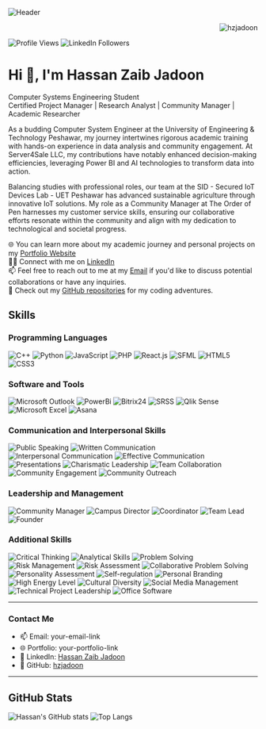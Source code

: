 ![Header](https://github.com/hzjadoon/hzjadoon/blob/main/DESIGN.png)
<!-- Profile Views Badge -->
<p align="right">
  <img src="https://komarev.com/ghpvc/?username=hzjadoon&label=Profile%20views&color=0e75b6&style=flat" alt="hzjadoon" />
</p>

![Profile Views](https://img.shields.io/badge/Profile%20Views-YourCount-blue) ![LinkedIn Followers](https://img.shields.io/badge/LinkedIn%20Followers-2.5K-blue)



# Hi 👋, I'm Hassan Zaib Jadoon
Computer Systems Engineering Student  
Certified Project Manager | Research Analyst | Community Manager | Academic Researcher  

As a budding Computer System Engineer at the University of Engineering & Technology Peshawar, my journey intertwines rigorous academic training with hands-on experience in data analysis and community engagement. At Server4Sale LLC, my contributions have notably enhanced decision-making efficiencies, leveraging Power BI and AI technologies to transform data into action.

Balancing studies with professional roles, our team at the SID - Secured IoT Devices Lab - UET Peshawar has advanced sustainable agriculture through innovative IoT solutions. My role as a Community Manager at The Order of Pen harnesses my customer service skills, ensuring our collaborative efforts resonate within the community and align with my dedication to technological and societal progress.

🌐 You can learn more about my academic journey and personal projects on my [Portfolio Website](your-portfolio-link)  
👨‍💼 Connect with me on [LinkedIn](https://www.linkedin.com/in/hassanzaibjadoon)  
📫 Feel free to reach out to me at my [Email](your-email-link) if you'd like to discuss potential collaborations or have any inquiries.  
🔗 Check out my [GitHub repositories](https://github.com/hzjadoon) for my coding adventures.

## Skills

### Programming Languages
![C++](https://img.shields.io/badge/C%2B%2B-00599C?style=for-the-badge&logo=c%2B%2B&logoColor=white)
![Python](https://img.shields.io/badge/Python-3776AB?style=for-the-badge&logo=python&logoColor=white)
![JavaScript](https://img.shields.io/badge/JavaScript-F7DF1E?style=for-the-badge&logo=javascript&logoColor=black)
![PHP](https://img.shields.io/badge/PHP-777BB4?style=for-the-badge&logo=php&logoColor=white)
![React.js](https://img.shields.io/badge/React-20232A?style=for-the-badge&logo=react&logoColor=61DAFB)
![SFML](https://img.shields.io/badge/SFML-00599C?style=for-the-badge&logo=SFML&logoColor=white)
![HTML5](https://img.shields.io/badge/HTML5-E34F26?style=for-the-badge&logo=html5&logoColor=white)
![CSS3](https://img.shields.io/badge/CSS3-1572B6?style=for-the-badge&logo=css3&logoColor=white)

### Software and Tools
![Microsoft Outlook](https://img.shields.io/badge/Microsoft%20Outlook-0078D4?style=for-the-badge&logo=microsoft-outlook&logoColor=white)
![PowerBi](https://img.shields.io/badge/PowerBI-F2C811?style=for-the-badge&logo=power-bi&logoColor=black)
![Bitrix24](https://img.shields.io/badge/Bitrix24-00AEEF?style=for-the-badge&logo=bitrix24&logoColor=white)
![SRSS](https://img.shields.io/badge/SRSS-00AEEF?style=for-the-badge&logo=data-visualization&logoColor=white)
![Qlik Sense](https://img.shields.io/badge/Qlik%20Sense-46A149?style=for-the-badge&logo=qlik&logoColor=white)
![Microsoft Excel](https://img.shields.io/badge/Microsoft%20Excel-217346?style=for-the-badge&logo=microsoft-excel&logoColor=white)
![Asana](https://img.shields.io/badge/Asana-273347?style=for-the-badge&logo=asana&logoColor=white)

### Communication and Interpersonal Skills
![Public Speaking](https://img.shields.io/badge/Public%20Speaking-FF6347?style=for-the-badge&logo=public-speaking&logoColor=white)
![Written Communication](https://img.shields.io/badge/Written%20Communication-4682B4?style=for-the-badge&logo=communication&logoColor=white)
![Interpersonal Communication](https://img.shields.io/badge/Interpersonal%20Communication-FFD700?style=for-the-badge&logo=communication&logoColor=black)
![Effective Communication](https://img.shields.io/badge/Effective%20Communication-32CD32?style=for-the-badge&logo=communication&logoColor=black)
![Presentations](https://img.shields.io/badge/Presentations-DC143C?style=for-the-badge&logo=presentations&logoColor=white)
![Charismatic Leadership](https://img.shields.io/badge/Charismatic%20Leadership-4B0082?style=for-the-badge&logo=leadership&logoColor=white)
![Team Collaboration](https://img.shields.io/badge/Team%20Collaboration-2E8B57?style=for-the-badge&logo=team-collaboration&logoColor=white)
![Community Engagement](https://img.shields.io/badge/Community%20Engagement-8A2BE2?style=for-the-badge&logo=community&logoColor=white)
![Community Outreach](https://img.shields.io/badge/Community%20Outreach-FF4500?style=for-the-badge&logo=community-outreach&logoColor=white)

### Leadership and Management
![Community Manager](https://img.shields.io/badge/Community%20Manager-FFA500?style=for-the-badge&logo=community-manager&logoColor=black)
![Campus Director](https://img.shields.io/badge/Campus%20Director-20B2AA?style=for-the-badge&logo=campus&logoColor=white)
![Coordinator](https://img.shields.io/badge/Coordinator-FF1493?style=for-the-badge&logo=coordinator&logoColor=white)
![Team Lead](https://img.shields.io/badge/Team%20Lead-00BFFF?style=for-the-badge&logo=team-lead&logoColor=white)
![Founder](https://img.shields.io/badge/Founder-FF6347?style=for-the-badge&logo=founder&logoColor=white)

### Additional Skills
![Critical Thinking](https://img.shields.io/badge/Critical%20Thinking-483D8B?style=for-the-badge&logo=thinking&logoColor=white)
![Analytical Skills](https://img.shields.io/badge/Analytical%20Skills-8B0000?style=for-the-badge&logo=analytics&logoColor=white)
![Problem Solving](https://img.shields.io/badge/Problem%20Solving-FFD700?style=for-the-badge&logo=problem-solving&logoColor=black)
![Risk Management](https://img.shields.io/badge/Risk%20Management-4B0082?style=for-the-badge&logo=risk-management&logoColor=white)
![Risk Assessment](https://img.shields.io/badge/Risk%20Assessment-20B2AA?style=for-the-badge&logo=risk&logoColor=white)
![Collaborative Problem Solving](https://img.shields.io/badge/Collaborative%20Problem%20Solving-32CD32?style=for-the-badge&logo=problem-solving&logoColor=black)
![Personality Assessment](https://img.shields.io/badge/Personality%20Assessment-FF4500?style=for-the-badge&logo=assessment&logoColor=white)
![Self-regulation](https://img.shields.io/badge/Self-regulation-8A2BE2?style=for-the-badge&logo=self-regulation&logoColor=white)
![Personal Branding](https://img.shields.io/badge/Personal%20Branding-DC143C?style=for-the-badge&logo=branding&logoColor=white)
![High Energy Level](https://img.shields.io/badge/High%20Energy%20Level-FF6347?style=for-the-badge&logo=energy&logoColor=white)
![Cultural Diversity](https://img.shields.io/badge/Cultural%20Diversity-4682B4?style=for-the-badge&logo=cultural-diversity&logoColor=white)
![Social Media Management](https://img.shields.io/badge/Social%20Media%20Management-00BFFF?style=for-the-badge&logo=social-media&logoColor=white)
![Technical Project Leadership](https://img.shields.io/badge/Technical%20Project%20Leadership-DC143C?style=for-the-badge&logo=leadership&logoColor=white)
![Office Software](https://img.shields.io/badge/Office%20Software-4B0082?style=for-the-badge&logo=office-software&logoColor=white)

---

### Contact Me
- 📫 Email: your-email-link
- 🌐 Portfolio: your-portfolio-link
- 💼 LinkedIn: [Hassan Zaib Jadoon](https://www.linkedin.com/in/hassanzaibjadoon)
- 🔗 GitHub: [hzjadoon](https://github.com/hzjadoon)

---

## GitHub Stats
![Hassan's GitHub stats](https://github-readme-stats.vercel.app/api?username=hzjadoon&show_icons=true&theme=radical)
![Top Langs](https://github-readme-stats.vercel.app/api/top-langs/?username=hzjadoon&layout=compact&theme=radical)
